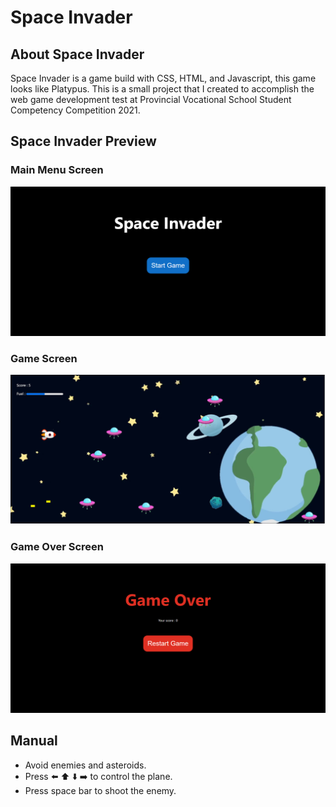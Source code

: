 # Space Invader
## About Space Invader
Space Invader is a game build with CSS, HTML, and Javascript, this game looks like Platypus. This is a small project that I created to accomplish the web game development test at Provincial Vocational School Student Competency Competition 2021.
## Space Invader Preview
### Main Menu Screen
![alt text](/doc/preview/si-main-menu.png?raw=true "Main-Menu")

### Game Screen
![alt text](/doc/preview/si-game-screen.png?raw=true "Game-Play")

### Game Over Screen
![alt text](/doc/preview/si-game-over.png?raw=true "Game-Over")

## Manual
- Avoid enemies and asteroids.
- Press :arrow_left: :arrow_up: :arrow_down: :arrow_right: to control the plane.
- Press space bar to shoot the enemy. 
